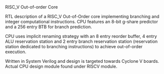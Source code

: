 RISC_V Out-of-order Core

RTL description of a RISC_V Out-of-Order core 
implementing branching and integer computational instructions.
CPU features an 8-bit g-share predictor and a 256 entry BTB
for branch prediction.

CPU uses implicit renaming strategy with an 8 entry reorder buffer,
4 entry ALU reservation station and 2 entry branch reservation station
(reservation station dedicated to branching instructions) to achieve
out-of-order execution.

Written in System Verilog and design is targeted towards Cyclone V boards.
Actual CPU design module found under RISCV module.
